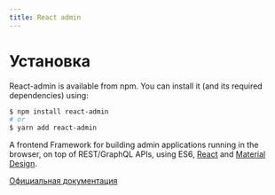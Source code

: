 ```yaml
---
title: React admin
---
```


# Установка

React-admin is available from npm. You can install it (and its required dependencies) using:

```bash
$ npm install react-admin
# or
$ yarn add react-admin
```

A frontend Framework for building admin applications running in the browser, on top of REST/GraphQL APIs, using ES6, [React](https://facebook.github.io/react/) and [Material Design](https://material.io/).

[Официальная документация](https://marmelab.com/react-admin/Readme.html)

